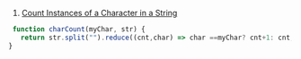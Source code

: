 1. [Count Instances of a Character in a String](https://edabit.com/challenge/kbFhwaDyrd79JrgeB) 

```javascript
 function charCount(myChar, str) {
   return str.split("").reduce((cnt,char) => char ==myChar? cnt+1: cnt,0);
}
```


